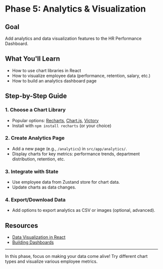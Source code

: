 # Phase 5: Analytics & Visualization

## Goal
Add analytics and data visualization features to the HR Performance Dashboard.

## What You'll Learn
- How to use chart libraries in React
- How to visualize employee data (performance, retention, salary, etc.)
- How to build an analytics dashboard page

## Step-by-Step Guide

### 1. Choose a Chart Library
- Popular options: [Recharts](https://recharts.org/en-US/), [Chart.js](https://www.chartjs.org/), [Victory](https://formidable.com/open-source/victory/)
- Install with `npm install recharts` (or your choice)

### 2. Create Analytics Page
- Add a new page (e.g., `/analytics`) in `src/app/analytics/`.
- Display charts for key metrics: performance trends, department distribution, retention, etc.

### 3. Integrate with State
- Use employee data from Zustand store for chart data.
- Update charts as data changes.

### 4. Export/Download Data
- Add options to export analytics as CSV or images (optional, advanced).

## Resources
- [Data Visualization in React](https://recharts.org/en-US/)
- [Building Dashboards](https://www.smashingmagazine.com/2020/02/react-dashboard-react-vis/)

---

In this phase, focus on making your data come alive! Try different chart types and visualize various employee metrics. 